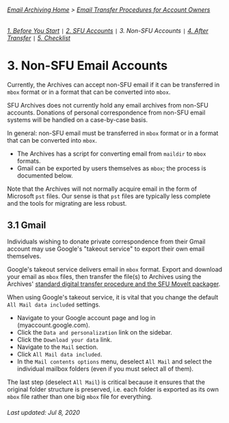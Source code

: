 ###### [Email Archiving Home](../README.md) > [Email Transfer Procedures for Account Owners](./account-owners.md)
###### [1. Before You Start](./s1-before-you-start.md) `|` [2. SFU Accounts](./s2-sfu-accounts.md) `|` 3. Non-SFU Accounts `|` [4. After Transfer](./s4-after-transfer.md) `|` [5. Checklist](./s5-checklist.md)

# 3. Non-SFU Email Accounts

Currently, the Archives can accept non-SFU email if it can be transferred in `mbox` format or in a format that can be converted into `mbox`.

SFU Archives does not currently hold any email archives from non-SFU accounts. Donations of personal correspondence from non-SFU email systems will be handled on a case-by-case basis.

In general: non-SFU email must be transferred in `mbox` format or in a format that can be converted into `mbox`.
- The Archives has a script for converting email from `maildir` to `mbox` formats.
- Gmail can be exported by users themselves as `mbox`; the process is documented below.

Note that the Archives will not normally acquire email in the form of Microsoft `pst` files. Our sense is that `pst` files are typically less complete and the tools for migrating are less robust.

## 3.1 Gmail

Individuals wishing to donate private correspondence from their Gmail account may use Google's "takeout service" to export their own email themselves.

Google's takeout service delivers email in `mbox` format. Export and download your email as `mbox` files, then transfer the file(s) to Archives using the Archives' [standard digital transfer procedure and the SFU MoveIt packager](http://www.sfu.ca/archives/digital-repository/transfer-digital-records.html).

When using Google's takeout service, it is vital that you change the default `All Mail data included` settings.
- Navigate to your Google account page and log in (myaccount.google.com).
- Click the `Data and personalization` link on the sidebar.
- Click the `Download your data` link.
- Navigate to the `Mail` section.
- Click `All Mail data included`.
- In the `Mail contents options` menu, deselect `All Mail` and select the individual mailbox folders (even if you must select all of them).

The last step (deselect `All Mail`) is critical because it ensures that the original folder structure is preserved, i.e. each folder is exported as its own `mbox` file rather than one big `mbox` file for everything.

###### Last updated: Jul 8, 2020
